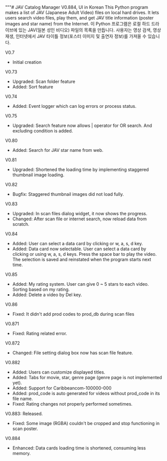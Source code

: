"""# JAV Catalog Manager V0.884, UI in Korean
This Python program makes a list of JAV (Japanese Adult Video) files on local hard drives.
It lets users search video files, play them, and get JAV title information
(poster images and star name) from the Internet.
이 Python 프로그램은 로컬 하드 드라이브에 있는 JAV(일본 성인 비디오) 파일의 목록을 만듭니다.
사용자는 영상 검색, 영상 재생, 인터넷에서 JAV 타이틀 정보(포스터 이미지 및 출연자 정보)를 가져올 수 있습니다.

V0.7
- Initial creation

V0.73
- Upgraded: Scan folder feature
- Added: Sort feature

V0.74
- Added: Event logger which can log errors or process status.

V0.75
- Upgraded: Search feature now allows | operator for OR search. And excluding condition is added.

V0.80
- Added: Search for JAV star name from web.

V0.81
- Upgraded: Shortened the loading time by implementing staggered thumbnail image loading.

V0.82
- Bugfix: Staggered thumbnail images did not load fully.

V0.83
- Upgraded: In scan files dialog widget, it now shows the progress.
- Changed: After scan file or internet search, now reload data from scratch.

V0.84
- Added: User can select a data card by clicking or w, a, s, d key.
- Added: Data card now selectable.
    User can select a data card by clicking or using w, a, s, d keys.
    Press the space bar to play the video.
    The selection is saved and reinstated when the program starts next time.

V0.85
- Added: My rating system. User can give 0 ~ 5 stars to each video. Sorting based on my rating.
- Added: Delete a video by Del key.

V0.86
- Fixed: It didn't add prod codes to prod_db during scan files

V0.871
- Fixed: Rating related error.

V0.872
- Changed: File setting dialog box now has scan file feature.

V0.882
- Added: Users can customize displayed titles.
- Added: Tabs for movie, star, genre page (genre page is not implemented yet).
- Added: Support for Caribbeancom-100000-000
- Added: prod_code is auto generated for videos without prod_code in its file name.
- Fixed: Rating changes not properly performed sometimes.

V0.883: Released.
- Fixed: Some image (RGBA) couldn't be cropped and stop functioning in scan poster.

V0.884
- Enhanced: Data cards loading time is shortened, consuming less memory.
